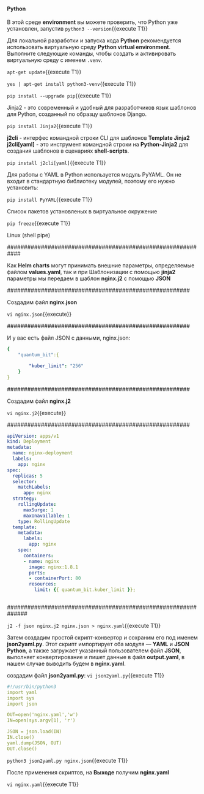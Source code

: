 
#### Python
В этой среде **environment** вы можете проверить, что Python уже установлен, запустив `python3 --version`{{execute T1}}

Для локальной разработки и запуска кода **Python** рекомендуется использовать виртуальную среду **Python virtual environment**. 
Выполните следующие команды, чтобы создать и активировать виртуальную среду с именем `.venv`.

`apt-get update`{{execute T1}}

`yes | apt-get install python3-venv`{{execute T1}}

`pip install --upgrade pip`{{execute T1}}

Jinja2 - это современный и удобный для разработчиков язык шаблонов для Python, созданный по образцу шаблонов Django. 

`pip install Jinja2`{{execute T1}}

**j2cli** - интерфес командной строки CLI  для шаблонов **Template Jinja2**
**j2cli[yaml]** - это инструмент командной строки на **Python-Jinja2** для создания шаблонов в сценариях **shell-scripts**.

`pip install j2cli[yaml]`{{execute T1}}

Для работы с YAML в Python используется модуль PyYAML. Он не входит в стандартную библиотеку модулей, поэтому его нужно установить:

`pip install PyYAML`{{execute T1}}

Список пакетов установленых в виртуальное окружение

`pip freeze`{{execute T1}}

Linux (shell pipe) 

############################################################

Как **Helm charts** могут принимать внешние параметры, определяемые файлом **values.yaml**, 
так и при Шаблонизации с помощью **jinja2**  параметры мы передаем в шаблон **nginx.j2** с помощью **JSON**

######################################################

Создадим файл **nginx.json**

`vi nginx.json`{{execute}}

######################################################

И у вас есть файл JSON с данными, nginx.json:

```yaml
{
    "quantum_bit":{

        "kuber_limit": "256"
    }
}
```
######################################################


Создадим файл **nginx.j2**

`vi nginx.j2`{{execute}}

######################################################

```yaml
apiVersion: apps/v1
kind: Deployment
metadata:
  name: nginx-deployment
  labels:
    app: nginx
spec:
  replicas: 5
  selector:
    matchLabels:
      app: nginx
  strategy:
    rollingUpdate:
      maxSurge: 1
      maxUnavailable: 1
    type: RollingUpdate
  template:
    metadata:
      labels:
        app: nginx
    spec:
      containers:
      - name: nginx
        image: nginx:1.8.1
        ports:
        - containerPort: 80
        resources:
          limit: {{ quantum_bit.kuber_limit }};
          
```

##############################################################

`j2 -f json nginx.j2 nginx.json > nginx.yaml`{{execute T1}}


Затем создадим простой скрипт-конвертор и сохраним его под именем **json2yaml.py**. 
Этот скрипт импортирует оба модуля — **YAML** и **JSON Python**, а также загружает указанный пользователем файл **JSON**, 
выполняет конвертирование и пишет данные в файл **output.yaml**, в нашем случае выводить будем в **nginx.yaml**.

создадим файл **json2yaml.py**:
`vi json2yaml.py`{{execute T1}}

```yaml
#!/usr/bin/python3
import yaml
import sys
import json

OUT=open('nginx.yaml','w')
IN=open(sys.argv[1], 'r')

JSON = json.load(IN)
IN.close()
yaml.dump(JSON, OUT)
OUT.close()
```

`python3 json2yaml.py nginx.json`{{execute T1}}

После применения скриптов, на **Выходе** получим **nginx.yaml**

`vi nginx.yaml`{{execute T1}}


